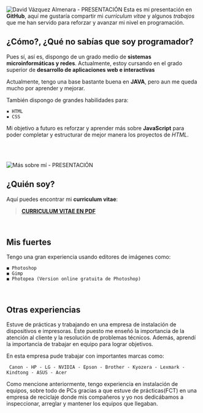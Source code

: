![David Vázquez Almenara - PRESENTACIÓN](https://i.imgur.com/28nrnlH.png) 
Esta es mi presentación en **GitHub**, aquí me gustaría compartir mi *curriculum vitae* y algunos *trabajos* que me han servido para reforzar y avanzar mi nivel en programación.


## ¿Cómo?, ¿Qué no sabías que soy programador?

Pues sí, así es, dispongo de un grado medio de **sistemas microinformáticas y redes**. Actualmente, estoy cursando en el grado superior de **desarrollo de aplicaciones web e interactivas**

Actualmente, tengo una base bastante buena en **JAVA**, pero aun me queda mucho por aprender y mejorar.

También dispongo de grandes habilidades para:
```
▪ HTML
▪ CSS
```

Mi objetivo a futuro es reforzar y aprender más sobre **JavaScript** para poder completar y estructurar de mejor manera los proyectos de *HTML*.

<BR>
  <BR>
  
![Más sobre mí - PRESENTACIÓN](https://i.imgur.com/vSHjDtb.png) 
## ¿Quién soy?

Aquí puedes encontrar mi **curriculum vitae**:

> [**CURRICULUM VITAE EN PDF**](https://htmlpreview.github.io/?https://github.com/David-Vazquez-Almenara/Curriculum-Vitae/blob/main/archivos/index.html#inicio)
  <BR>
    
## Mis fuertes
    
Tengo una gran experiencia usando editores de imágenes como:
```
◼ Photoshop
◼ Gimp
◼ Photopea (Version online gratuita de Photoshop)
```
    
 <BR>

   
   ## Otras experiencias
   
   Estuve de prácticas y trabajando en una empresa de instalación de dispositivos e impresoras. Este puesto me enseñó la importancia de la atención al cliente y la resolución de problemas técnicos. Además, aprendí la importancia de trabajar en equipo para lograr objetivos.
   
En esta empresa pude trabajar con importantes marcas como:
   
   ```
    Canon - HP - LG - NVIDIA - Epson - Brother - Kyozera - Lexmark - Kindtong - ASUS - Acer
   ```
Como mencione anteriormente, tengo experiencia en instalación de equipos, sobre todo de PCs gracias a que estuve de prácticas(FCT) en una empresa de reciclaje donde mis compañeros y yo nos dedicábamos a inspeccionar, arreglar y mantener los equipos que llegaban.
  
